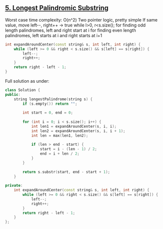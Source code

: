 ## [5. Longest Palindromic Substring](https://leetcode.com/problems/longest-palindromic-substring/)

Worst case time complexity: O(n^2)
Two pointer logic, pretty simple
If same value, move left--, right++ -> true while l>0, r<s.size();
for finding odd length palindromes, left and right start at i
for finding even length palindromes, left starts at i and right starts at i+1
```cpp
int expandAroundCenter(const string& s, int left, int right) {
    while (left >= 0 && right < s.size() && s[left] == s[right]) {
        left--;
        right++;
    }
    return right - left - 1;
}
```

Full solution as under:
```cpp
class Solution {
public:
    string longestPalindrome(string s) {
        if (s.empty()) return "";
        
        int start = 0, end = 0;
        
        for (int i = 0; i < s.size(); i++) {
            int len1 = expandAroundCenter(s, i, i);     
            int len2 = expandAroundCenter(s, i, i + 1); 
            int len = max(len1, len2);
            
            if (len > end - start) {
                start = i - (len - 1) / 2;
                end = i + len / 2;
            }
        }
        
        return s.substr(start, end - start + 1);
    }
    
private:
    int expandAroundCenter(const string& s, int left, int right) {
        while (left >= 0 && right < s.size() && s[left] == s[right]) {
            left--;
            right++;
        }
        return right - left - 1;
    }
};
```
